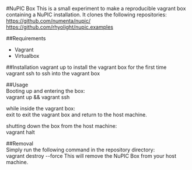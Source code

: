 #NuPIC Box
This is a small experiment to make a reproducible vagrant box containing a  NuPIC installation. It clones the following repositories:
https://github.com/numenta/nupic/
https://github.com/rhyolight/nupic.examples

##Requirements  
- Vagrant
- Virtualbox

##Installation
    vagrant up
to install the vagrant box for the first time  
    vagrant ssh
to ssh into the vagrant box  

##Usage  
Booting up and entering the box:  
    vagrant up && vagrant ssh

while inside the vagrant box:  
    exit
to exit the vagrant box and return to the host machine.  

shutting down the box from the host machine:  
    vagrant halt

##Removal  
Simply run the following command in the repository directory:  
    vagrant destroy --force
This will remove the NuPIC Box from your host machine.  